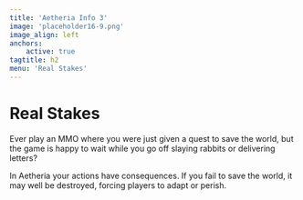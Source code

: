 ```yaml
---
title: 'Aetheria Info 3'
image: 'placeholder16-9.png'
image_align: left
anchors:
    active: true
tagtitle: h2
menu: 'Real Stakes'
---
```


# **Real Stakes**

Ever play an MMO where you were just given a quest to save the world, but the game is happy to wait while you go off slaying rabbits or delivering letters?

In Aetheria your actions have consequences. If you fail to save the world, it may well be destroyed, forcing players to adapt or perish.